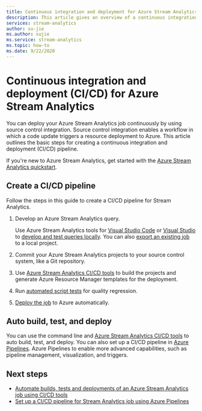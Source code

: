 ```yaml
---
title: Continuous integration and deployment for Azure Stream Analytics 
description: This article gives an overview of a continuous integration and deployment (CI/CD) pipeline for Azure Stream Analytics.
services: stream-analytics
author: su-jie
ms.author: sujie
ms.service: stream-analytics
ms.topic: how-to
ms.date: 9/22/2020
---
```


# Continuous integration and deployment (CI/CD) for Azure Stream Analytics

You can deploy your Azure Stream Analytics job continuously by using source control integration. Source control integration enables a workflow in which a code update triggers a resource deployment to Azure. This article outlines the basic steps for creating a continuous integration and deployment (CI/CD) pipeline.

If you're new to Azure Stream Analytics, get started with the [Azure Stream Analytics quickstart](stream-analytics-quick-create-portal.md).

## Create a CI/CD pipeline

Follow the steps in this guide to create a CI/CD pipeline for Stream Analytics.

1. Develop an Azure Stream Analytics query.

   Use Azure Stream Analytics tools for [Visual Studio Code](./quick-create-visual-studio-code.md) or [Visual Studio](stream-analytics-quick-create-vs.md) to [develop and test queries locally](develop-locally.md). You can also [export an existing job](visual-studio-code-explore-jobs.md#export-a-job-to-a-local-project) to a local project.

2. Commit your Azure Stream Analytics projects to your source control system, like a Git repository.

3. Use [Azure Stream Analytics CI/CD tools](cicd-tools.md) to build the projects and generate Azure Resource Manager templates for the deployment.

4. Run [automated script tests](cicd-tools.md#automated-test) for quality regression.

5. [Deploy the job](cicd-tools.md#deploy-to-azure) to Azure automatically.

## Auto build, test, and deploy

You can use the command line and [Azure Stream Analytics CI/CD tools](cicd-tools.md) to auto build, test, and deploy. You can also set up a CI/CD pipeline in [Azure Pipelines](set-up-cicd-pipeline.md). Azure Pipelines to enable more advanced capabilities, such as pipeline management, visualization, and triggers.

## Next steps

* [Automate builds, tests and deployments of an Azure Stream Analytics job using CI/CD tools](cicd-tools.md)
* [Set up a CI/CD pipeline for Stream Analytics job using Azure Pipelines](set-up-cicd-pipeline.md)

